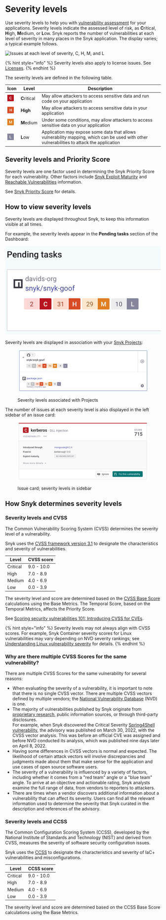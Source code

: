 # Severity levels

Use severity levels to help you with [vulnerability assessment](https://snyk.io/learn/vulnerability-assessment/) for your applications. Severity levels indicate the assessed level of risk, as **C**ritical, **H**igh, **M**edium, or **L**ow. Snyk reports the number of vulnerabilities at each level of severity in many places in the Snyk application. The display varies; a typical example follows.

<img src="../../.gitbook/assets/Screenshot 2022-08-16 at 09.52.22.png" alt="Issues at each level of severity, C, H, M, and L" data-size="original">

{% hint style="info" %}
Severity levels also apply to license issues. See [Licenses](../../scan-applications/start-scanning-using-the-cli-web-ui-or-api/scan-open-source-libraries-and-licenses/open-source-license-compliance.md).
{% endhint %}

The severity levels are defined in the following table.

| Icon                                                                                                           | Level        | Description                                                                                                                                |
| -------------------------------------------------------------------------------------------------------------- | ------------ | ------------------------------------------------------------------------------------------------------------------------------------------ |
| <img src="../../.gitbook/assets/image (131) (1) (1) (1) (1).png" alt="C" data-size="line">                     | **C**ritical | May allow attackers to access sensitive data and run code on your application                                                              |
| <img src="../../.gitbook/assets/image (103) (1) (1) (1) (1) (1) (1) (2) (1).png" alt="H" data-size="original"> | **High**     | May allow attackers to access sensitive data in your application                                                                           |
| ![M](<../../.gitbook/assets/image (133) (1).png>)                                                              | **M**edium   | Under some conditions, may allow attackers to access sensitive data on your application                                                    |
| ![L](<../../.gitbook/assets/image (422).png>)                                                                  | **L**ow      | Application may expose some data that allows vulnerability mapping, which can be used with other vulnerabilities to attack the application |

## Severity levels and Priority Score

Severity levels are one factor used in determining the Snyk Priority Score for each vulnerability. Other factors include [Snyk Exploit Maturity](https://snyk.io/blog/whats-so-wild-about-exploits-in-the-wild-and-how-can-we-prioritize-accordingly/) and [Reachable Vulnerabilities](https://snyk.io/blog/optimizing-prioritization-with-deep-application-level-context/) information.

See [Snyk Priority Score](../priorities-for-fixing-issues/priority-score.md) for details.

## How to view severity levels

Severity levels are displayed throughout Snyk, to keep this information visible at all times.

For example, the severity levels appear in the **Pending tasks** section of the Dashboard:

<img src="../../.gitbook/assets/image (158) (1) (1) (1) (1) (1) (1) (1) (2).png" alt="Severity levels with Pending tasks" data-size="original">

Severity levels are displayed in association with your [Snyk Projects](../../snyk-admin/introduction-to-snyk-projects/):

<figure><img src="../../.gitbook/assets/image (43) (2).png" alt="Severity levels assoicated with Projects"><figcaption><p>Severity levels associated with Projects</p></figcaption></figure>

The number of issues at each severity level is also displayed in the left sidebar of an issue card:

<figure><img src="../../.gitbook/assets/image (39) (1) (1).png" alt="Issue card; severity levels in sidebar"><figcaption><p>Issue card; severity levels in sidebar</p></figcaption></figure>

## How Snyk determines severity levels

### Severity levels and CVSS

The Common Vulnerability Scoring System (CVSS) determines the severity level of a vulnerability.

Snyk uses the [CVSS framework version 3.1](https://www.first.org/cvss/v3-1/) to designate the characteristics and severity of vulnerabilities.

| **Level** | **CVSS score** |
| --------- | -------------- |
| Critical  | 9.0 - 10.0     |
| High      | 7.0 - 8.9      |
| Medium    | 4.0 - 6.9      |
| Low       | 0.0 - 3.9      |

The severity level and score are determined based on the [CVSS Base Score](https://www.first.org/cvss/specification-document) calculations using the Base Metrics. The Temporal Score, based on the Temporal Metrics, affects the Priority Score.

See [Scoring security vulnerabilities 101: Introducing CVSS for CVEs](https://snyk.io/blog/scoring-security-vulnerabilities-101-introducing-cvss-for-cve/).

{% hint style="info" %}
Severity levels may not always align with CVSS scores. For example, Snyk Container severity scores for Linux vulnerabilities may vary depending on NVD severity rankings; see [Understanding Linux vulnerability severity](../../scan-applications/snyk-container/how-snyk-container-works/severity-levels-of-detected-linux-vulnerabilities.md) for details.
{% endhint %}

### **Why are there multiple CVSS Scores for the same vulnerability?**

There are multiple CVSS Scores for the same vulnerability for several reasons:

* ​When evaluating the severity of a vulnerability, it is important to note that there is no single CVSS vector. There are multiple CVSS vectors defined by multiple vendors; the [National Vulnerability Database](https://nvd.nist.gov/) (NVD) is one.
* The majority of vulnerabilities published by Snyk originate from [proprietary research](https://security.snyk.io/disclosed-vulnerabilities), public information sources, or through third-party disclosures.\
  For example, when Snyk discovered the Critical Severity [Spring4Shell vulnerability](https://security.snyk.io/vuln/SNYK-JAVA-ORGSPRINGFRAMEWORK-2436751), the advisory was published on March 30, 2022, with the CVSS vector analysis. This was before an official CVE was assigned and before NVD conducted its analysis, which was published nine days later on April 8, 2022.
* Having some differences in CVSS vectors is normal and expected. The likelihood of certain attack vectors will involve discrepancies and judgments made about them that make sense for the application and use cases of open source software users.
* The severity of a vulnerability is influenced by a variety of factors, including whether it comes from a "red team" angle or a "blue team" angle. To arrive at an objective and actionable rating, Snyk analysts examine the full range of data, from vendors to reporters to attackers.
* There are times when a vendor discovers additional information about a vulnerability that can affect its severity. Users can find all the relevant information used to determine the severity that Snyk curated in the description and references of the advisory.

### Severity levels and CCSS

The Common Configuration Scoring System (CCSS), developed by the National Institute of Standards and Technology (NIST) and derived from CVSS, measures the severity of software security configuration issues.

Snyk uses the [CCSS](https://www.nist.gov/publications/common-configuration-scoring-system-ccss-metrics-software-security-configuration) to designate the characteristics and severity of IaC+ vulnerabilities and misconfigurations.

| **Level** | **CCSS score** |
| --------- | -------------- |
| Critical  | 9.0 - 10.0     |
| High      | 7.0 - 8.9      |
| Medium    | 4.0 - 6.9      |
| Low       | 0.0 - 3.9      |

The severity level and score are determined based on the CCSS Base Score calculations using the Base Metrics.
